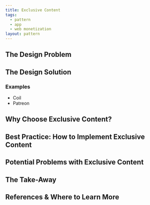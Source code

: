```yaml
---
title: Exclusive Content
tags:
  - pattern
  - app
  - web monetization
layout: pattern
---
```


## The Design Problem 


## The Design Solution 


### Examples 

- Coil
- Patreon

## Why Choose Exclusive Content? 


## Best Practice: How to Implement Exclusive Content

## Potential Problems with Exclusive Content

## The Take-Away

## References & Where to Learn More 
